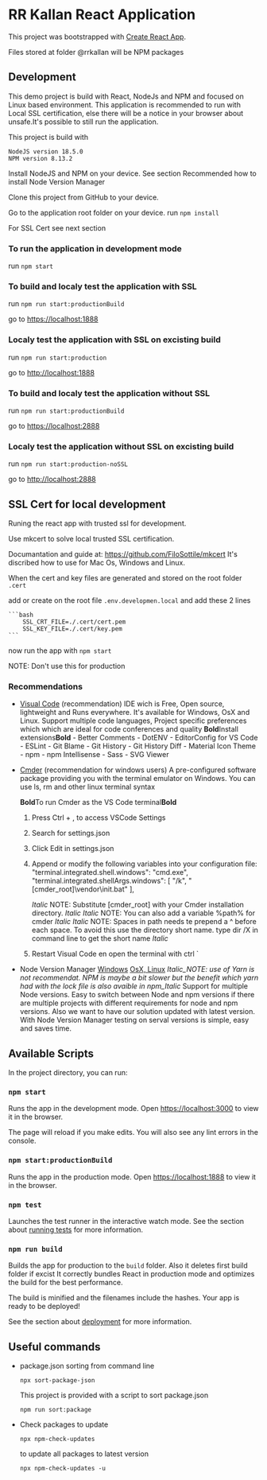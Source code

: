 # RR Kallan React Application

This project was bootstrapped with [Create React App](https://github.com/facebook/create-react-app).

Files stored at folder @rrkallan will be NPM packages

## Development

This demo project is build with React, NodeJs and NPM and focused on Linux based environment.
This application is recommended to run with Local SSL certification, else there will be a notice in your browser about unsafe.It's possible to still run the application.

This project is build with

    NodeJS version 18.5.0
    NPM version 8.13.2

Install NodeJS and NPM on your device. See section Recommended how to install Node Version Manager

Clone this project from GitHub to your device.

Go to the application root folder on your device.
run `npm install`

For SSL Cert see next section

### To run the application in development mode

run `npm start`

### To build and localy test the application with SSL

run `npm run start:productionBuild`

go to <https://localhost:1888>

### Localy test the application with SSL on excisting build

run `npm run start:production`

go to <http://localhost:1888>

### To build and localy test the application without SSL

run `npm run start:productionBuild`

go to <https://localhost:2888>

### Localy test the application without SSL on excisting build

run `npm run start:production-noSSL`

go to <http://localhost:2888>

## SSL Cert for local development

Runing the react app with trusted ssl for development.

Use mkcert to solve local trusted SSL certification.

Documantation and guide at: <https://github.com/FiloSottile/mkcert> It's discribed how to use for Mac Os, Windows and Linux.

When the cert and key files are generated and stored on the root folder `.cert`

add or create on the root file `.env.developmen.local` and add these 2 lines

    ```bash
        SSL_CRT_FILE=./.cert/cert.pem
        SSL_KEY_FILE=./.cert/key.pem
    ```

now run the app with `npm start`

NOTE: Don't use this for production

### Recommendations

-   [Visual Code](https://code.visualstudio.com/Download) (recommendation)
    IDE wich is Free, Open source, lightweight and Runs everywhere. It's available for Windows, OsX and Linux. Support multiple code languages, Project specific preferences which
    which are ideal for code conferences and quality
    **Bold**Install extensions**Bold** - Better Comments - DotENV - EditorConfig for VS Code - ESLint - Git Blame - Git History - Git History Diff - Material Icon Theme - npm - npm Intellisense - Sass - SVG Viewer

-   [Cmder](https://cmder.net/) (recommendation for windows users)
    A pre-configured software package providing you with the terminal emulator on Windows. You can use ls, rm and other linux terminal syntax

    **Bold**To run Cmder as the VS Code terminal**Bold**

    1. Press Ctrl + , to access VSCode Settings
    2. Search for settings.json
    3. Click Edit in settings.json
    4. Append or modify the following variables into your configuration file:
       "terminal.integrated.shell.windows": "cmd.exe",
       "terminal.integrated.shellArgs.windows": [
       "/k", "[cmder_root]\\vendor\\init.bat"
       ],

        _Italic_ NOTE: Substitute [cmder_root] with your Cmder installation directory. _Italic_
        _Italic_ NOTE: You can also add a variable %path% for cmder _Italic_
        _Italic_ NOTE: Spaces in path needs te prepend a ^ before each space. To avoid this use the directory short name. type dir /X in command line to get the short name _Italic_

    5. Restart Visual Code en open the terminal with ctrl `

-   Node Version Manager [Windows](https://github.com/coreybutler/nvm-windows) [OsX, Linux](https://github.com/creationix/nvm)
    _Italic_NOTE: use of Yarn is not recommendat. NPM is maybe a bit slower but the benefit which yarn had with the lock file is also avaible in npm_Italic_
    Support for multiple Node versions. Easy to switch between Node and npm versions if there are multiple projects with different requirements for node and npm versions. Also we want to have our solution updated with latest version. With Node Version Manager testing on serval versions is simple, easy and saves time.

## Available Scripts

In the project directory, you can run:

### `npm start`

Runs the app in the development mode.
Open [https://localhost:3000](https://localhost:3000) to view it in the browser.

The page will reload if you make edits.
You will also see any lint errors in the console.

### `npm start:productionBuild`

Runs the app in the production mode.
Open [https://localhost:1888](https://localhost:1888) to view it in the browser.

### `npm test`

Launches the test runner in the interactive watch mode.
See the section about [running tests](https://facebook.github.io/create-react-app/docs/running-tests) for more information.

### `npm run build`

Builds the app for production to the `build` folder. Also it deletes first build folder if excist
It correctly bundles React in production mode and optimizes the build for the best performance.

The build is minified and the filenames include the hashes.
Your app is ready to be deployed!

See the section about [deployment](https://facebook.github.io/create-react-app/docs/deployment) for more information.

## Useful commands

-   package.json sorting from command line

    `npx sort-package-json`

    This project is provided with a script to sort package.json

    `npm run sort:package`

-   Check packages to update

    `npx npm-check-updates`

    to update all packages to latest version

    `npx npm-check-updates -u`
